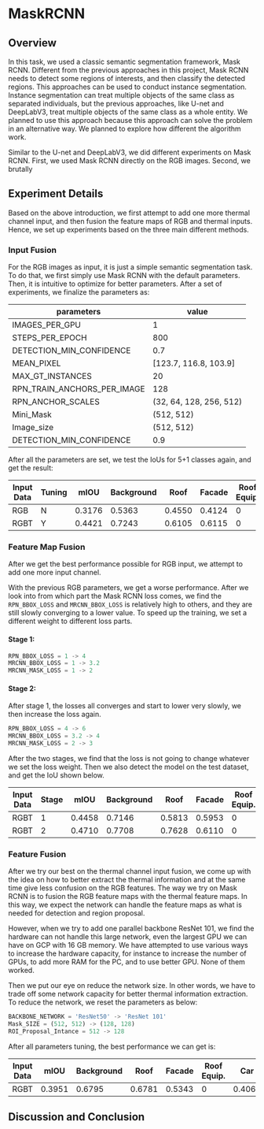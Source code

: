 # MaskRCNN

## Overview

In this task, we used a classic semantic segmentation framework, Mask RCNN. Different from the previous approaches in this project, Mask RCNN needs to detect some regions of interests, and then classify the detected regions. This approaches can be used to conduct instance segmentation. Instance segmentation can treat multiple objects of the same class as separated individuals, but the previous approaches, like U-net and DeepLabV3, treat multiple objects of the same class as a whole entity. We planned to use this approach because this approach can solve the problem in an alternative way. We planned to explore how different the algorithm work. 

Similar to the U-net and DeepLabV3, we did different experiments on Mask RCNN. First, we used Mask RCNN directly on the RGB images. Second, we brutally 

## Experiment Details

Based on the above introduction, we first attempt to add one more thermal channel input, and then fusion the feature maps of RGB and thermal inputs. Hence, we set up experiments based on the three main different methods.

### Input Fusion

For the RGB images as input, it is just a simple semantic segmentation task. To do that, we first simply use Mask RCNN with the default parameters. Then, it is intuitive to optimize for better parameters. After a set of experiments, we finalize the parameters as:

| parameters 					| value	| 
|-------------------------------|-------|
| IMAGES_PER_GPU				| 1		|
| STEPS_PER_EPOCH				| 800	|
| DETECTION_MIN_CONFIDENCE		| 0.7	|
| MEAN_PIXEL					| [123.7, 116.8, 103.9]|
| MAX_GT_INSTANCES				| 20	|
| RPN_TRAIN_ANCHORS_PER_IMAGE	| 128	|
| RPN_ANCHOR_SCALES				| (32, 64, 128, 256, 512)|
| Mini_Mask						| (512, 512)|
| Image_size					| (512, 512) |
| DETECTION_MIN_CONFIDENCE		| 0.9|

After all the parameters are set, we test the IoUs for 5+1 classes again, and get the result:

| Input Data | Tuning | mIOU   | Background | Roof   | Facade | Roof Equip. | Car    | Ground Equip. |
|------------|--------|--------|------------|--------|--------|-------------|--------|---------------|
| RGB        | N      | 0.3176 | 0.5363     | 0.4550 | 0.4124 | 0           | 0.4452 | 0.0564        |
| RGBT       | Y      | 0.4421 | 0.7243     | 0.6105 | 0.6115 | 0           | 0.4889 | 0.2174        |

### Feature Map Fusion

After we get the best performance possible for RGB input, we attempt to add one more input channel. 

With the previous RGB parameters, we get a worse performance. After we look into from which part the Mask RCNN loss comes, we find the ```RPN_BBOX_LOSS``` and ```MRCNN_BBOX_LOSS``` is relatively high to others, and they are still slowly converging to a lower value. To speed up the training, we set a different weight to different loss parts. 

#### Stage 1:

```Python
RPN_BBOX_LOSS = 1 -> 4
MRCNN_BBOX_LOSS = 1 -> 3.2
MRCNN_MASK_LOSS = 1 -> 2
```

#### Stage 2:
After stage 1, the losses all converges and start to lower very slowly, we then increase the loss again. 

```Python
RPN_BBOX_LOSS = 4 -> 6
MRCNN_BBOX_LOSS = 3.2 -> 4
MRCNN_MASK_LOSS = 2 -> 3
```

After the two stages, we find that the loss is not going to change whatever we set the loss weight. Then we also detect the model on the test dataset, and get the IoU shown below.

| Input Data | Stage | mIOU    | Background | Roof    | Facade  | Roof Equip\. | Car     | Ground Equip\. |
|------------|-------|---------|------------|---------|---------|--------------|---------|----------------|
| RGBT       | 1     | 0\.4458 | 0\.7146    | 0\.5813 | 0\.5953 | 0            | 0\.6542 | 0\.1294        |
| RGBT       | 2     | 0\.4710 | 0\.7708    | 0\.7628 | 0\.6110 | 0            | 0\.6080 | 0\.0736        |


### Feature Fusion

After we try our best on the thermal channel input fusion, we come up with the idea on how to better extract the thermal information and at the same time give less confusion on the RGB features. The way we try on Mask RCNN is to fusion the RGB feature maps with the thermal feature maps. In this way, we expect the network can handle the feature maps as what is needed for detection and region proposal. 

However, when we try to add one parallel backbone ResNet 101, we find the hardware can not handle this large network, even the largest GPU we can have on GCP with 16 GB memory. We have attempted to use various ways to increase the hardware capacity, for instance to increase the number of GPUs, to add more RAM for the PC, and to use better GPU. None of them worked. 

Then we put our eye on reduce the network size. In other words, we have to trade off some network capacity for better thermal information extraction. To reduce the network, we reset the parameters as below:

```Python
BACKBONE_NETWORK = 'ResNet50' -> 'ResNet 101'
Mask_SIZE = (512, 512) -> (128, 128)
ROI_Proposal_Intance = 512 -> 128
```

After all parameters tuning, the best performance we can get is:

| Input Data | mIOU    | Background | Roof    | Facade  | Roof Equip\. | Car     | Ground Equip\. |
|------------|---------|------------|---------|---------|--------------|---------|----------------|
| RGBT       | 0\.3951 | 0\.6795    | 0\.6781 | 0\.5343 | 0            | 0\.4065 | 0\.0724        |


## Discussion and Conclusion 




